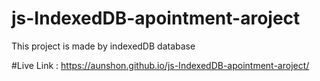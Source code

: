 # js-IndexedDB-apointment-aroject

This project is made by indexedDB database

#Live Link : https://aunshon.github.io/js-IndexedDB-apointment-aroject/
